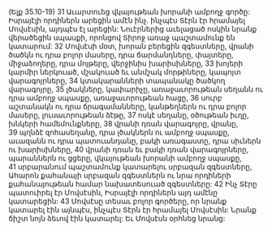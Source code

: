 (Ելք 35.10-19)
31 Աւարտուեց վկայութեան խորանի ամբողջ գործը: Իսրայէլի որդիներն արեցին ամէն ինչ. ինչպէս Տէրն էր հրամայել Մովսէսին, այդպէս էլ արեցին: Նուէրներից աւելացած ոսկին նրանք վերածեցին սպասքի, որոնցով Տիրոջ առաջ պաշտամունք են կատարում: 32 Մովսէսի մօտ, խորան բերեցին զգեստները, վրանի ծածկն ու դրա բոլոր մասերը, դրա ճարմանդները, փայտերը, միջաձողերը, դրա մոյթերը, վերջինիս խարիսխները, 33 խոյերի կարմիր ներկուած, մշակուած եւ անմշակ մորթիները, կապոյտ վարագոյրները, 34 կտակարանների տապանակը ծածկող վարագոյրը, 35 լծակները, կափարիչը, առաջաւորութեան սեղանն ու դրա ամբողջ սպասքը, առաջաւորութեան հացը, 36 սուրբ աշտանակն ու դրա ճրագամանները, կանթեղներն ու դրա բոլոր մասերը, լուսաւորութեան ձէթը, 37 ոսկէ սեղանը, օծութեան իւղը, խնկերի համեմունքները, 38 վրանի դռան վարագոյրը, վրանը, 39 պղնձէ զոհասեղանը, դրա լծակներն ու ամբողջ սպասքը, աւազանն ու դրա պատուանդանը, բակի առագաստը, դրա սիւներն ու խարիսխները, 40 վրանի դռան եւ բակի դռան վարագոյրները, պարաններն ու ցցերը, վկայութեան խորանի ամբողջ սպասքը, 41 սրբարանում պաշտամունք կատարելու սրբազան զգեստները, Ահարոն քահանայի սրբազան զգեստներն ու նրա որդիների քահանայութեան համար նախատեսուած զգեստները: 42 Ինչ Տէրը պատուիրել էր Մովսէսին, Իսրայէլի որդիներն այդ ամէնը կատարեցին:
43 Մովսէսը տեսաւ բոլոր գործերը, որ նրանք կատարել էին այնպէս, ինչպէս Տէրն էր հրամայել Մովսէսին: Նրանք ճիշտ նոյն ձեւով էին կատարել: Եւ Մովսէսն օրհնեց նրանց:
